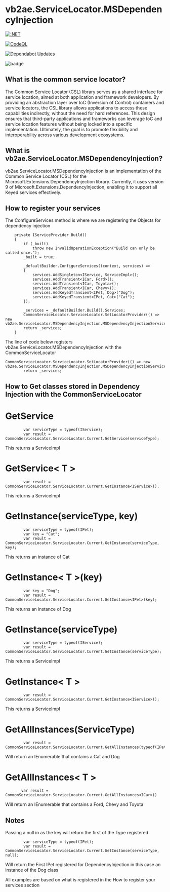 # vb2ae.ServiceLocator.MSDependencyInjection
[![.NET](https://github.com/vb2ae/vb2ae.ServiceLocator.MSDependencyInjection/actions/workflows/dotnet.yml/badge.svg)](https://github.com/vb2ae/vb2ae.ServiceLocator.MSDependencyInjection/actions/workflows/dotnet.yml)

[![CodeQL](https://github.com/vb2ae/vb2ae.ServiceLocator.MSDependencyInjection/actions/workflows/github-code-scanning/codeql/badge.svg)](https://github.com/vb2ae/vb2ae.ServiceLocator.MSDependencyInjection/actions/workflows/github-code-scanning/codeql)

[![Dependabot Updates](https://github.com/vb2ae/vb2ae.ServiceLocator.MSDependencyInjection/actions/workflows/dependabot/dependabot-updates/badge.svg)](https://github.com/vb2ae/vb2ae.ServiceLocator.MSDependencyInjection/actions/workflows/dependabot/dependabot-updates)

![badge](https://img.shields.io/endpoint?url=https://gist.githubusercontent.com/vb2ae/066c4effbbf4ea1ea1e62f172bde53fa/raw/service-locator-code-coverage.json)

## What is the common service locator?

The Common Service Locator (CSL) library serves as a shared interface for service location, aimed at both application and framework developers. By providing an abstraction layer over IoC (Inversion of Control) containers and service locators, the CSL library allows applications to access these capabilities indirectly, without the need for hard references. This design ensures that third-party applications and frameworks can leverage IoC and service location features without being locked into a specific implementation. Ultimately, the goal is to promote flexibility and interoperability across various development ecosystems.

## What is vb2ae.ServiceLocator.MSDependencyInjection?

vb2ae.ServiceLocator.MSDependencyInjection is an implementation of the Common Service Locator (CSL) for the Microsoft.Extensions.DependencyInjection library. Currently, it uses version 9 of Microsoft.Extensions.DependencyInjection, enabling it to support all Keyed services effectively.


## How to register your services

The ConfigureServices method is where we are registering the Objects for dependency injection

        private IServiceProvider Build()
        {
            if (_built)
                throw new InvalidOperationException("Build can only be called once.");
            _built = true;

            _defaultBuilder.ConfigureServices((context, services) =>
            {
                services.AddSingleton<IService, ServiceImpl>();
                services.AddTransient<ICar, Ford>();
                services.AddTransient<ICar, Toyota>();
                services.AddTransient<ICar, Chevy>();
                services.AddKeyedTransient<IPet, Dog>("Dog");
                services.AddKeyedTransient<IPet, Cat>("Cat");
            });

            _services = _defaultBuilder.Build().Services;
            CommonServiceLocator.ServiceLocator.SetLocatorProvider(() => new vb2ae.ServiceLocator.MSDependencyInjection.MSDependencyInjectionServiceLocator(_services));
            return _services;
        }



The line of code below registers vb2ae.ServiceLocator.MSDependencyInjection with the CommonServiceLocator

    CommonServiceLocator.ServiceLocator.SetLocatorProvider(() => new vb2ae.ServiceLocator.MSDependencyInjection.MSDependencyInjectionServiceLocator(_services));
            return _services;


## How to Get classes stored in Dependency Injection with the CommonServiceLocator

# GetService 

            var serviceType = typeof(IService);
            var result = CommonServiceLocator.ServiceLocator.Current.GetService(serviceType);

This returns a ServiceImpl

# GetService< T >

            var result = CommonServiceLocator.ServiceLocator.Current.GetInstance<IService>();

This returns a ServiceImpl

# GetInstance(serviceType, key)

            var serviceType = typeof(IPet);
            var key = "Cat";
            var result = CommonServiceLocator.ServiceLocator.Current.GetInstance(serviceType, key);

This returns an instance of Cat

# GetInstance< T >(key)

            var key = "Dog";
            var result = CommonServiceLocator.ServiceLocator.Current.GetInstance<IPet>(key);

This returns an instance of Dog     

# GetInstance(serviceType)

            var serviceType = typeof(IService);
            var result = CommonServiceLocator.ServiceLocator.Current.GetInstance(serviceType);
            
This returns a ServiceImpl            

# GetInstance< T >

            var result = CommonServiceLocator.ServiceLocator.Current.GetInstance<IService>();

This returns a ServiceImpl   

# GetAllInstances(ServiceType)

            var result = CommonServiceLocator.ServiceLocator.Current.GetAllInstances(typeof(IPet));

Will return an IEnumerable<object> that contains a Cat and Dog

# GetAllInstances< T >

           var result = CommonServiceLocator.ServiceLocator.Current.GetAllInstances<ICar>()

Will return an IEnumerable<ICar> that contains a Ford, Chevy and Toyota

## Notes
Passing a null in as the key will return the first of the Type registered

            var serviceType = typeof(IPet);
            var result = CommonServiceLocator.ServiceLocator.Current.GetInstance(serviceType, null);

Will return the First IPet registered for DependencyInjection in this case an instance of the Dog class

All examples are based on what is registered in the How to register your services section
